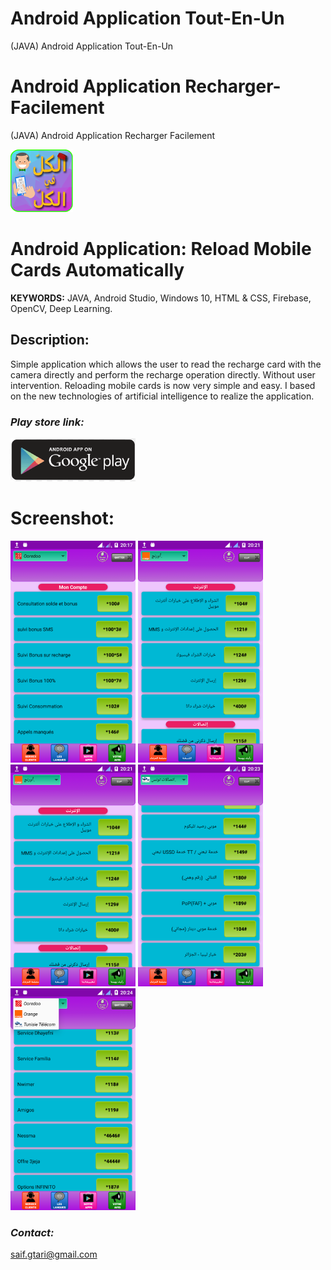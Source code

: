 # Android Application Tout-En-Un
(JAVA) Android Application Tout-En-Un


# Android Application Recharger-Facilement
(JAVA) Android Application Recharger Facilement

[![](https://github.com/ELGTARI-Saif-Eddine/Android-App-Tout-En-Un/blob/main/images/icon.png)](https://play.google.com/store/apps/details?id=com.gtari.deltatechenologie.rechargerfacilement)

# Android Application: Reload Mobile Cards Automatically

**KEYWORDS:** JAVA, Android Studio, Windows 10, HTML & CSS, Firebase, OpenCV, Deep Learning.  

## Description:
Simple application which allows the user to read the recharge card with the camera directly and perform the recharge operation directly. Without user intervention.
Reloading mobile cards is now very simple and easy.
I based on the new technologies of artificial intelligence to realize the application.


### _Play store link:_
[![](https://github.com/ELGTARI-Saif-Eddine/Android-App-Tout-En-Un/blob/main/images/goo.png)](https://play.google.com/store/apps/details?id=com.gtari.deltatechenologie.rechargerfacilement)



# Screenshot:
![](https://github.com/ELGTARI-Saif-Eddine/Android-App-Tout-En-Un/blob/main/images/unnamed.png)
![](https://github.com/ELGTARI-Saif-Eddine/Android-App-Tout-En-Un/blob/main/images/unnamed1.png)
![](https://github.com/ELGTARI-Saif-Eddine/Android-App-Tout-En-Un/blob/main/images/unnamed1.png)
![](https://github.com/ELGTARI-Saif-Eddine/Android-App-Tout-En-Un/blob/main/images/unnamed3.png)
![](https://github.com/ELGTARI-Saif-Eddine/Android-App-Tout-En-Un/blob/main/images/unnamed4.png)



### _Contact:_
saif.gtari@gmail.com

